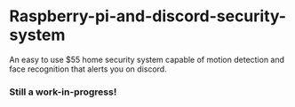 # Raspberry-pi-and-discord-security-system
An easy to use $55 home security system capable of motion detection and face recognition that alerts you on discord.

### Still a work-in-progress!
